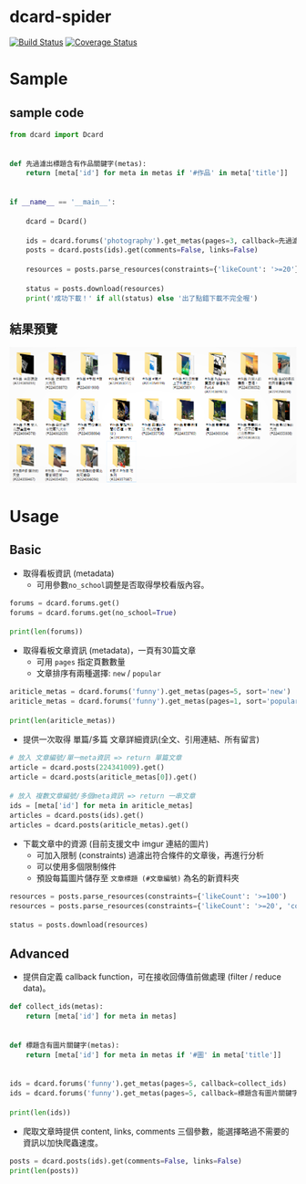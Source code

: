 # dcard-spider
[![Build Status](https://travis-ci.org/leVirve/dcard-spider.svg?branch=master)](https://travis-ci.org/leVirve/dcard-spider)
[![Coverage Status](https://coveralls.io/repos/github/leVirve/dcard-spider/badge.svg?branch=master)](https://coveralls.io/github/leVirve/dcard-spider?branch=master)

# Sample
## sample code

```python
from dcard import Dcard


def 先過濾出標題含有作品關鍵字(metas):
    return [meta['id'] for meta in metas if '#作品' in meta['title']]


if __name__ == '__main__':

    dcard = Dcard()

    ids = dcard.forums('photography').get_metas(pages=3, callback=先過濾出標題含有作品關鍵字)
    posts = dcard.posts(ids).get(comments=False, links=False)

    resources = posts.parse_resources(constraints={'likeCount': '>=20'})

    status = posts.download(resources)
    print('成功下載！' if all(status) else '出了點錯下載不完全喔')
```

## 結果預覽
![](/docs/img/snapshot.png)


# Usage
## Basic

- 取得看板資訊 (metadata)
    - 可用參數`no_school`調整是否取得學校看版內容。

```python
forums = dcard.forums.get()
forums = dcard.forums.get(no_school=True)

print(len(forums))
```

- 取得看板文章資訊 (metadata)，一頁有30篇文章
    - 可用 `pages` 指定頁數數量
    - 文章排序有兩種選擇: `new` / `popular`

```python
ariticle_metas = dcard.forums('funny').get_metas(pages=5, sort='new')
ariticle_metas = dcard.forums('funny').get_metas(pages=1, sort='popular')

print(len(ariticle_metas))
```

- 提供一次取得 單篇/多篇 文章詳細資訊(全文、引用連結、所有留言)

```python
# 放入 文章編號/單一meta資訊 => return 單篇文章
article = dcard.posts(224341009).get()
article = dcard.posts(ariticle_metas[0]).get()

# 放入 複數文章編號/多個meta資訊 => return 一串文章
ids = [meta['id'] for meta in ariticle_metas]
articles = dcard.posts(ids).get()
articles = dcard.posts(ariticle_metas).get()
```

- 下載文章中的資源 (目前支援文中 imgur 連結的圖片)
  - 可加入限制 (constraints) 過濾出符合條件的文章後，再進行分析
  - 可以使用多個限制條件
  - 預設每篇圖片儲存至 `文章標題 (#文章編號)` 為名的新資料夾

```python
resources = posts.parse_resources(constraints={'likeCount': '>=100')
resources = posts.parse_resources(constraints={'likeCount': '>=20', 'commentCount': '>10'})

status = posts.download(resources)
```

## Advanced

- 提供自定義 callback function，可在接收回傳值前做處理 (filter / reduce data)。

```python
def collect_ids(metas):
    return [meta['id'] for meta in metas]


def 標題含有圖片關鍵字(metas):
    return [meta['id'] for meta in metas if '#圖' in meta['title']]


ids = dcard.forums('funny').get_metas(pages=5, callback=collect_ids)
ids = dcard.forums('funny').get_metas(pages=5, callback=標題含有圖片關鍵字)

print(len(ids))
```

- 爬取文章時提供 content, links, comments 三個參數，能選擇略過不需要的資訊以加快爬蟲速度。

```python
posts = dcard.posts(ids).get(comments=False, links=False)
print(len(posts))

```

